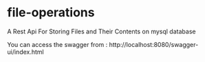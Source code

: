 # file-operations
A Rest Api For Storing Files and Their Contents on mysql database

You can access the swagger from : http://localhost:8080/swagger-ui/index.html
